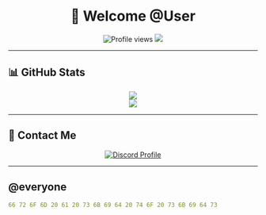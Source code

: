 <h1 align="center">👋 Welcome @User</h1>

<p align="center">
  <img src="https://komarev.com/ghpvc/?username=triggerbotten&label=Profile+Views" alt="Profile views" />
  <img src="https://img.shields.io/github/followers/triggerbotten?label=Followers&style=social" />
</p>

---

## 📊 GitHub Stats

<p align="center">
  <img src="https://github-readme-stats.vercel.app/api?username=triggerbotten&show_icons=true&theme=tokyonight" />
  <br>
  <img src="https://github-readme-stats.vercel.app/api/top-langs/?username=triggerbotten&layout=compact&theme=tokyonight" />
</p>

---

## 💬 Contact Me


<p align="center">
   <a href="https://discord.com/users/274714384423714816">
   <img src="https://lanyard-profile-readme.vercel.app/api/274714384423714816?bg=1f1f1f" alt="Discord Profile"/>
   </a>
</p>

---

## @everyone

```yaml
66 72 6F 6D 20 61 20 73 6B 69 64 20 74 6F 20 73 6B 69 64 73
```
